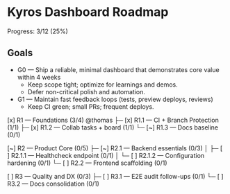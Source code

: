 # Kyros Dashboard Roadmap

Progress: 3/12 (25%)

## Goals

- G0 — Ship a reliable, minimal dashboard that demonstrates core value within 4 weeks
  - Keep scope tight; optimize for learnings and demos.
  - Defer non-critical polish and automation.
- G1 — Maintain fast feedback loops (tests, preview deploys, reviews)
  - Keep CI green; small PRs; frequent deploys.

[x] R1 — Foundations (3/4) @thomas
├─ [x] R1.1 — CI + Branch Protection (1/1)
├─ [x] R1.2 — Collab tasks + board (1/1)
└─ [~] R1.3 — Docs baseline (0/1)

[~] R2 — Product Core (0/5)
├─ [~] R2.1 — Backend essentials (0/3)
│  ├─ [ ] R2.1.1 — Healthcheck endpoint (0/1)
│  └─ [ ] R2.1.2 — Configuration hardening (0/1)
└─ [ ] R2.2 — Frontend scaffolding (0/1)

[ ] R3 — Quality and DX (0/3)
├─ [ ] R3.1 — E2E audit follow-ups (0/1)
└─ [ ] R3.2 — Docs consolidation (0/1)

